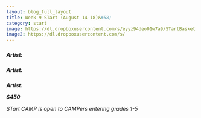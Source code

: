 ```yaml
---
layout: blog_full_layout
title: Week 9 STart (August 14-18)&#58; 
category: start
image: https://dl.dropboxusercontent.com/s/eyyz94deo01w7a9/STartBasket.jpg?dl=0
image2: https://dl.dropboxusercontent.com/s/
---
```


### 


### 


**_Artist:_** 


### 


**_Artist:_** 


### 

 

**_Artist:_** 

**_$450_**

*STart CAMP is open to CAMPers entering grades 1-5*
